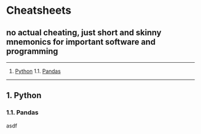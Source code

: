 # Cheatsheets

## no actual cheating, just short and skinny mnemonics for important software and programming

- - -
1. [Python](#python)
1.1. [Pandas](#pythonpandas)

- - -

## 1\. Python

### 1.1\. Pandas

asdf
